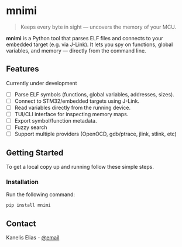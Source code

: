 # mnimi

> Keeps every byte in sight — uncovers the memory of your MCU.

**mnimi** is a Python tool that parses ELF files and connects to your
embedded target (e.g. via J-Link). It lets you spy on functions,
global variables, and memory — directly from the command line.

## Features

Currently under development

- [ ] Parse ELF symbols (functions, global variables, addresses, sizes).
- [ ] Connect to STM32/embedded targets using J-Link.
- [ ] Read variables directly from the running device.
- [ ] TUI/CLI interface for inspecting memory maps.
- [ ] Export symbol/function metadata.
- [ ] Fuzzy search
- [ ] Support multiple providers (OpenOCD, gdb/ptrace, jlink, stlink, etc)

## Getting Started

To get a local copy up and running follow these simple steps.

### Installation

Run the following command:

```sh
pip install mnimi
```

## Contact

Kanelis Elias - [@email](mailto:e.kanelis@voidbuffer.com)
